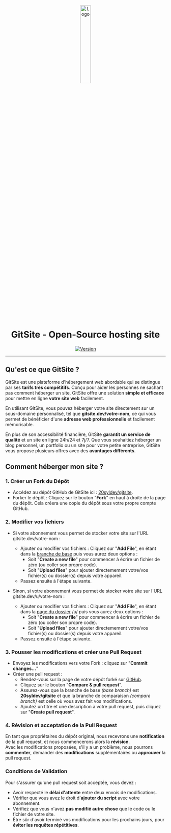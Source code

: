 <div align="center">
  <a href="https://gitsite.dev"><img src="https://gitsite.dev/images/gitsite.png" alt="Logo" width="25%" height="auto"></a>

# GitSite - Open-Source hosting site
  [![Version](https://custom-icon-badges.demolab.com/badge/Site%20:-v0.7.0-ff6666?logo=gitsite&labelColor=23272A)](https://github.com/20syldev/gitsite/releases/latest)
</div>

---

## Qu'est ce que GitSite ?
GitSite est une plateforme d'hébergement web abordable qui se distingue par ses **tarifs très compétitifs**. Conçu pour aider les personnes ne sachant pas comment héberger un site, GitSite offre une solution **simple et efficace** pour mettre en ligne **votre site web** facilement.

En utilisant GitSite, vous pouvez héberger votre site directement sur un sous-domaine personnalisé, tel que **gitsite.dev/votre-nom**, ce qui vous permet de bénéficier d'une **adresse web professionnelle** et facilement mémorisable.

En plus de son accessibilité financière, GitSite **garantit un service de qualité** et un site en ligne 24h/24 et 7j/7. Que vous souhaitiez héberger un blog personnel, un portfolio ou un site pour votre petite entreprise, GitSite vous propose plusieurs offres avec des **avantages différents**.


## Comment héberger mon site ?

### 1. Créer un Fork du Dépôt
- Accédez au dépôt GitHub de GitSite ici : [20syldev/gitsite](https://github.com/20syldev/gitsite).
- Forker le dépôt : Cliquez sur le bouton "**Fork**" en haut à droite de la page du dépôt. Cela créera une copie du dépôt sous votre propre compte GitHub.

### 2. Modifier vos fichiers
- Si votre abonnement vous permet de stocker votre site sur l'URL gitsite.dev/votre-nom :
  - Ajouter ou modifier vos fichiers : Cliquez sur "**Add File**", en étant dans la [branche de base](https://github.com/20syldev/gitsite/tree/main) puis vous aurez deux options :
    - Soit "**Create a new file**" pour commencer à écrire un fichier de zéro (ou coller son propre code).
    - Soit "**Upload files**" pour ajouter directemement votre/vos fichier(s) ou dossier(s) depuis votre appareil.
  - Passez ensuite à l'étape suivante.

- Sinon, si votre abonnement vous permet de stocker votre site sur l'URL gitsite.dev/u/votre-nom :
  - Ajouter ou modifier vos fichiers : Cliquez sur "**Add File**", en étant dans la [page du dossier](https://github.com/20syldev/gitsite/tree/main/u) /u/ puis vous aurez deux options :
    - Soit "**Create a new file**" pour commencer à écrire un fichier de zéro (ou coller son propre code).
    - Soit "**Upload files**" pour ajouter directemement votre/vos fichier(s) ou dossier(s) depuis votre appareil.
  - Passez ensuite à l'étape suivante.

### 3. Pousser les modifications et créer une Pull Request
- Envoyez les modifications vers votre Fork : cliquez sur "**Commit changes...**"
- Créer une pull request :
  - Rendez-vous sur la page de votre dépôt forké sur [GitHub](https://github.com).
  - Cliquez sur le bouton "**Compare & pull request**".
  - Assurez-vous que la branche de base *(base branch)* est **20syldev/gitsite** et que la branche de comparaison *(compare branch)* est celle où vous avez fait vos modifications.
  - Ajoutez un titre et une description à votre pull request, puis cliquez sur "**Create pull request**".

### 4. Révision et acceptation de la Pull Request
En tant que propriétaires du dépôt original, nous recevrons une **notification** de la pull request, et nous commencerons alors la **révision**.  
Avec les modifications proposées, s'il y a un problème, nous pourrons **commenter**, demander des **modifications** supplémentaires ou **approuver** la pull request.

### Conditions de Validation
Pour s'assurer qu'une pull request soit acceptée, vous devez :
- Avoir respecté le **délai d'attente** entre deux envois de modifications.
- Vérifier que vous avez le droit d'**ajouter du script** avec votre abonnement.
- Vérifiez que vous n'avez **pas modifié autre chose** que le code ou le fichier de votre site.
- Être sûr d'avoir terminé vos modifications pour les prochains jours, pour **éviter les requêtes répétitives**.

